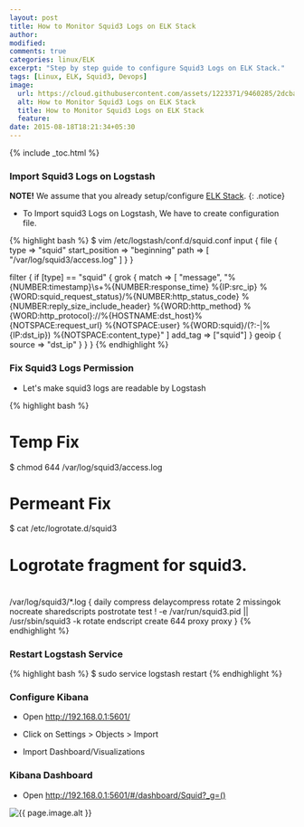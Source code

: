 ```yaml
---
layout: post
title: How to Monitor Squid3 Logs on ELK Stack
author:
modified:
comments: true
categories: linux/ELK
excerpt: "Step by step guide to configure Squid3 Logs on ELK Stack."
tags: [Linux, ELK, Squid3, Devops]
image:
  url: https://cloud.githubusercontent.com/assets/1223371/9460285/2dcba382-4b22-11e5-91d8-9c2aac3b5ddc.png
  alt: How to Monitor Squid3 Logs on ELK Stack
  title: How to Monitor Squid3 Logs on ELK Stack
  feature:
date: 2015-08-18T18:21:34+05:30
---
```


{% include _toc.html %}

### Import Squid3 Logs on Logstash

**NOTE!** We assume that you already setup/configure <a href="/linux/elk">ELK Stack</a>.
{: .notice}


* To Import squid3 Logs on Logstash, We have to create configuration file.

{% highlight bash %}
$ vim /etc/logstash/conf.d/squid.conf
input {
  file {
    type => "squid"
    start_position => "beginning"
    path => [ "/var/log/squid3/access.log" ]
  }
}

filter {
  if [type] == "squid" {
    grok {
      match => [ "message", "%{NUMBER:timestamp}\s+%{NUMBER:response_time} %{IP:src_ip} %{WORD:squid_request_status}/%{NUMBER:http_status_code} %{NUMBER:reply_size_include_header} %{WORD:http_method} %{WORD:http_protocol}://%{HOSTNAME:dst_host}%{NOTSPACE:request_url} %{NOTSPACE:user} %{WORD:squid}/(?:-|%{IP:dst_ip}) %{NOTSPACE:content_type}" ]
      add_tag => ["squid"]
    }
    geoip {
      source => "dst_ip"
    }
  }
}
{% endhighlight %}

### Fix Squid3 Logs Permission

* Let's make squid3 logs are readable by Logstash

{% highlight bash %}
# Temp Fix
$ chmod 644 /var/log/squid3/access.log

# Permeant Fix
$ cat /etc/logrotate.d/squid3
#
#	Logrotate fragment for squid3.
#
/var/log/squid3/*.log {
	daily
	compress
	delaycompress
	rotate 2
	missingok
	nocreate
	sharedscripts
	postrotate
		test ! -e /var/run/squid3.pid || /usr/sbin/squid3 -k rotate
	endscript
  create 644 proxy proxy
}
{% endhighlight %}

### Restart Logstash Service

{% highlight bash %}
$ sudo service logstash restart
{% endhighlight %}

### Configure Kibana

* Open http://192.168.0.1:5601/
* Click on Settings > Objects > Import

* Import Dashboard/Visualizations
<script src="https://gist-it.appspot.com/github/MiteshShah/ELK-Stack/blob/master/Squid.json"></script>


### Kibana Dashboard

* Open http://192.168.0.1:5601/#/dashboard/Squid?_g=()

<img src="{{ page.image.url }}" alt="{{ page.image.alt }}" title="{{ page.image.title }}">
